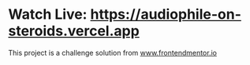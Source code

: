 # Watch Live: https://audiophile-on-steroids.vercel.app

This project is a challenge solution from www.frontendmentor.io
